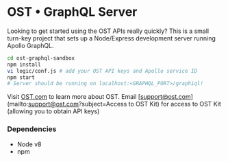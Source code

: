 # OST • GraphQL Server
Looking to get started using the OST APIs really quickly?  This is a small turn-key project that sets up a Node/Express development server running Apollo GraphQL.

```Bash
cd ost-graphql-sandbox
npm install
vi logic/conf.js # add your OST API keys and Apollo service ID
npm start
# Server should be running on localhost:<GRAPHQL_PORT>/graphiql!
```

Visit [OST.com](https://ost.com) to learn more about OST. 
Email [support@ost.com](mailto:support@ost.com?subject=Access to OST Kit) for access to OST Kit (allowing you to obtain API keys) 

### Dependencies
 - Node v8
 - npm
